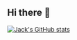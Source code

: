 ## Hi there 👋

[![Jack's GitHub stats](https://github-readme-stats.vercel.app/api?username=JackLeeJM)](https://github.com/anuraghazra/github-readme-stats&show_icons=true)

<!--
**JackLeeJM/JackLeeJM** is a ✨ _special_ ✨ repository because its `README.md` (this file) appears on your GitHub profile.

Here are some ideas to get you started:

- 🔭 I’m currently working on ...
- 🌱 I’m currently learning ...
- 👯 I’m looking to collaborate on ...
- 🤔 I’m looking for help with ...
- 💬 Ask me about ...
- 📫 How to reach me: ...
- 😄 Pronouns: ...
- ⚡ Fun fact: ...
-->

